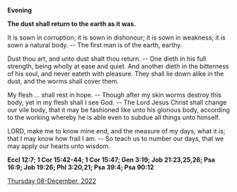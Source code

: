 **Evening**

**The dust shall return to the earth as it was.**
 
It is sown in corruption; it is sown in dishonour; it is sown in weakness; it is sown a natural body. -- The first man is of the earth, earthy.
 
Dust thou art, and unto dust shalt thou return. -- One dieth in his full strength, being wholly at ease and quiet. And another dieth in the bitterness of his soul, and never eateth with pleasure. They shall lie down alike in the dust, and the worms shall cover them.
 
My flesh ... shall rest in hope. -- Though after my skin worms destroy this body, yet in my flesh shall I see God. -- The Lord Jesus Christ shall change our vile body, that it may be fashioned like unto his glorious body, according to the working whereby he is able even to subdue all things unto himself.
 
LORD, make me to know mine end, and the measure of my days, what it is; that I may know how frail I am. -- So teach us to number our days, that we may apply our hearts unto wisdom.  

**Eccl 12:7; 1 Cor 15:42-44; 1 Cor 15:47; Gen 3:19; Job 21:23,25,26; Psa 16:9; Job 19:26; Phl 3:20,21; Psa 39:4; Psa 90:12**

[Thursday 08-December, 2022](https://t.me/daily_light)
